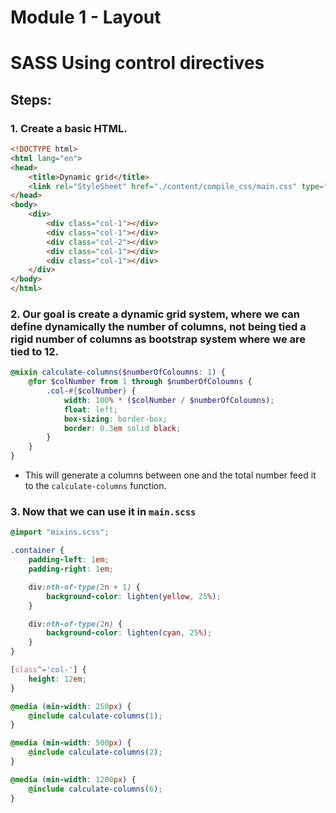 # Module 1 - Layout

# SASS Using control directives

## Steps:

### 1. Create a basic HTML.

```html
<!DOCTYPE html>
<html lang="en">
<head>
    <title>Dynamic grid</title>
    <link rel="StyleSheet" href="./content/compile_css/main.css" type="text/css" />
</head>
<body>
    <div>
        <div class="col-1"></div>
        <div class="col-1"></div>
        <div class="col-2"></div>
        <div class="col-1"></div>
        <div class="col-1"></div>
    </div>
</body>
</html>
``` 

### 2. Our goal is create a dynamic grid system, where we can define dynamically the number of columns, not being tied a rigid number of columns as bootstrap system where we are tied to 12.


```scss _mixins.scss
@mixin calculate-columns($numberOfColoumns: 1) {
    @for $colNumber from 1 through $numberOfColoumns {
        .col-#{$colNumber} {
            width: 100% * ($colNumber / $numberOfColoumns);
            float: left;
            box-sizing: border-box;
            border: 0.3em solid black;
        }
    }
}
```
* This will generate a columns between one and the total number feed it to the `calculate-columns` function.

### 3. Now that we can use it in `main.scss`

```scss main.scss
@import "mixins.scss";

.container {
    padding-left: 1em;
    padding-right: 1em;

    div:nth-of-type(2n + 1) {
        background-color: lighten(yellow, 25%);
    }

    div:nth-of-type(2n) {
        background-color: lighten(cyan, 25%);
    }
}

[class^='col-'] {
    height: 12em;
}

@media (min-width: 250px) {
    @include calculate-columns(1);
}

@media (min-width: 500px) {
    @include calculate-columns(2);
}

@media (min-width: 1200px) {
    @include calculate-columns(6);
}
```
